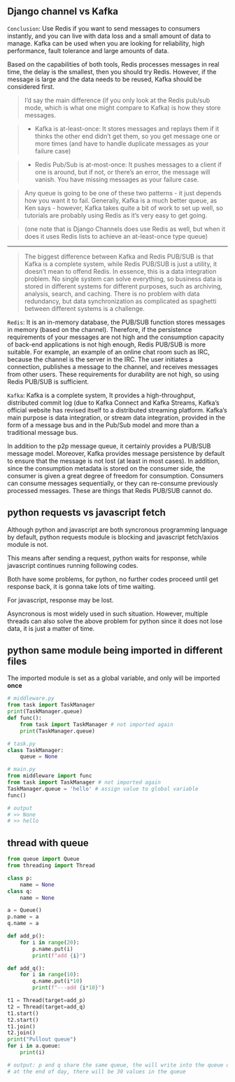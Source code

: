 ## Django channel vs Kafka
`Conclusion`: Use Redis if you want to send messages to consumers instantly, and you can live with data loss and a small amount of data to manage. Kafka can be used when you are looking for reliability, high performance, fault tolerance and large amounts of data.

Based on the capabilities of both tools, Redis processes messages in real time, the delay is the smallest, then you should try Redis. However, if the message is large and the data needs to be reused, Kafka should be considered first.

> I’d say the main difference (if you only look at the Redis pub/sub mode, which is what one might compare to Kafka) is how they store messages.

> - Kafka is at-least-once: It stores messages and replays them if it thinks the other end didn’t get them, so you get message one or more times (and have to handle duplicate messages as your failure case)

> - Redis Pub/Sub is at-most-once: It pushes messages to a client if one is around, but if not, or there’s an error, the message will vanish. You have missing messages as your failure case.

> Any queue is going to be one of these two patterns - it just depends how you want it to fail. Generally, Kafka is a much better queue, as Ken says - however, Kafka takes quite a bit of work to set up well, so tutorials are probably using Redis as it’s very easy to get going.

> (one note that is Django Channels does use Redis as well, but when it does it uses Redis lists to achieve an at-least-once type queue)
---
> The biggest difference between Kafka and Redis PUB/SUB is that Kafka is a complete system, while Redis PUB/SUB is just a utility, it doesn’t mean to offend Redis. In essence, this is a data integration problem. No single system can solve everything, so business data is stored in different systems for different purposes, such as archiving, analysis, search, and caching. There is no problem with data redundancy, but data synchronization as complicated as spaghetti between different systems is a challenge.

`Redis`: It is an in-memory database, the PUB/SUB function stores messages in memory (based on the channel). Therefore, if the persistence requirements of your messages are not high and the consumption capacity of back-end applications is not high enough, Redis PUB/SUB is more suitable. For example, an example of an online chat room such as IRC, because the channel is the server in the IRC. The user initiates a connection, publishes a message to the channel, and receives messages from other users. These requirements for durability are not high, so using Redis PUB/SUB is sufficient.

`Kafka`: Kafka is a complete system, It provides a high-throughput, distributed commit log (due to Kafka Connect and Kafka Streams, Kafka’s official website has revised itself to a distributed streaming platform. Kafka’s main purpose is data integration, or stream data integration, provided in the form of a message bus and in the Pub/Sub model and more than a traditional message bus.

In addition to the p2p message queue, it certainly provides a PUB/SUB message model. Moreover, Kafka provides message persistence by default to ensure that the message is not lost (at least in most cases). In addition, since the consumption metadata is stored on the consumer side, the consumer is given a great degree of freedom for consumption. Consumers can consume messages sequentially, or they can re-consume previously processed messages. These are things that Redis PUB/SUB cannot do.

## python requests vs javascript fetch
Although python and javascript are both syncronous programming language by default, python requests module is blocking and javascript fetch/axios module is not.

This means after sending a request, python waits for response, while javascript continues running following codes.

Both have some problems, for python, no further codes proceed until get response back, it is gonna take lots of time waiting. 

For javascript, response may be lost.

Asyncronous is most widely used in such situation. However, multiple threads can also solve the above problem for python since it does not lose data, it is just a matter of time.

## python same module being imported in different files
The imported module is set as a global variable, and only will be imported **once**
```python
# middleware.py
from task import TaskManager
print(TaskManager.queue)
def func():
    from task import TaskManager # not imported again
    print(TaskManager.queue)

# task.py
class TaskManager:
    queue = None

# main.py
from middleware import func
from task import TaskManager # not imported again
TaskManager.queue = 'hello' # assign value to global variable
func()

# output
# >> None
# >> hello
```

## thread with queue
```python
from queue import Queue
from threading import Thread

class p:
    name = None
class q:
    name = None

a = Queue()
p.name = a
q.name = a

def add_p():
    for i in range(20):
        p.name.put(i)
        print(f"add {i}")

def add_q():
    for i in range(10):
        q.name.put(i*10)
        print(f"---add {i*10}")

t1 = Thread(target=add_p)
t2 = Thread(target=add_q)
t1.start()
t2.start()
t1.join()
t2.join()
print("Pullout queue")
for i in a.queue:
    print(i)

# output: p and q share the same queue, the will write into the queue one by one(depending one running situation)
# at the end of day, there will be 30 values in the queue
```
